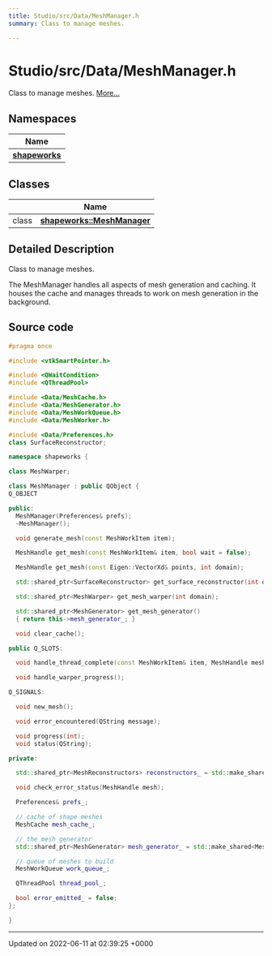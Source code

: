 ```yaml
---
title: Studio/src/Data/MeshManager.h
summary: Class to manage meshes. 

---
```


# Studio/src/Data/MeshManager.h

Class to manage meshes.  [More...](#detailed-description)

## Namespaces

| Name           |
| -------------- |
| **[shapeworks](../Namespaces/namespaceshapeworks.md)**  |

## Classes

|                | Name           |
| -------------- | -------------- |
| class | **[shapeworks::MeshManager](../Classes/classshapeworks_1_1MeshManager.md)**  |

## Detailed Description

Class to manage meshes. 

The MeshManager handles all aspects of mesh generation and caching. It houses the cache and manages threads to work on mesh generation in the background. 




## Source code

```cpp
#pragma once

#include <vtkSmartPointer.h>

#include <QWaitCondition>
#include <QThreadPool>

#include <Data/MeshCache.h>
#include <Data/MeshGenerator.h>
#include <Data/MeshWorkQueue.h>
#include <Data/MeshWorker.h>

#include <Data/Preferences.h>
class SurfaceReconstructor;

namespace shapeworks {

class MeshWarper;

class MeshManager : public QObject {
Q_OBJECT

public:
  MeshManager(Preferences& prefs);
  ~MeshManager();

  void generate_mesh(const MeshWorkItem item);

  MeshHandle get_mesh(const MeshWorkItem& item, bool wait = false);

  MeshHandle get_mesh(const Eigen::VectorXd& points, int domain);

  std::shared_ptr<SurfaceReconstructor> get_surface_reconstructor(int domain);

  std::shared_ptr<MeshWarper> get_mesh_warper(int domain);

  std::shared_ptr<MeshGenerator> get_mesh_generator()
  { return this->mesh_generator_; }

  void clear_cache();

public Q_SLOTS:

  void handle_thread_complete(const MeshWorkItem& item, MeshHandle mesh);

  void handle_warper_progress();

Q_SIGNALS:

  void new_mesh();

  void error_encountered(QString message);

  void progress(int);
  void status(QString);

private:

  std::shared_ptr<MeshReconstructors> reconstructors_ = std::make_shared<MeshReconstructors>();

  void check_error_status(MeshHandle mesh);

  Preferences& prefs_;

  // cache of shape meshes
  MeshCache mesh_cache_;

  // the mesh generator
  std::shared_ptr<MeshGenerator> mesh_generator_ = std::make_shared<MeshGenerator>();

  // queue of meshes to build
  MeshWorkQueue work_queue_;

  QThreadPool thread_pool_;

  bool error_emitted_ = false;
};

}
```


-------------------------------

Updated on 2022-06-11 at 02:39:25 +0000
